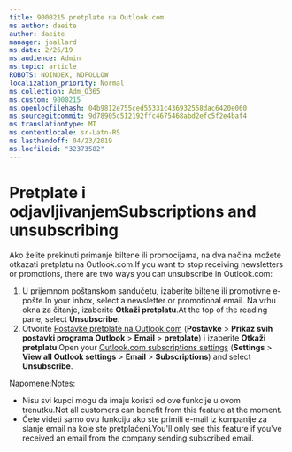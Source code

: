 ```yaml
---
title: 9000215 pretplate na Outlook.com
ms.author: daeite
author: daeite
manager: joallard
ms.date: 2/26/19
ms.audience: Admin
ms.topic: article
ROBOTS: NOINDEX, NOFOLLOW
localization_priority: Normal
ms.collection: Adm_O365
ms.custom: 9000215
ms.openlocfilehash: 04b9812e755ced55331c436932558dac6420e060
ms.sourcegitcommit: 9d78905c512192ffc4675468abd2efc5f2e4baf4
ms.translationtype: MT
ms.contentlocale: sr-Latn-RS
ms.lasthandoff: 04/23/2019
ms.locfileid: "32373582"
---
```

# <a name="subscriptions-and-unsubscribing"></a><span data-ttu-id="bbda7-102">Pretplate i odjavljivanjem</span><span class="sxs-lookup"><span data-stu-id="bbda7-102">Subscriptions and unsubscribing</span></span>

<span data-ttu-id="bbda7-103">Ako želite prekinuti primanje biltene ili promocijama, na dva načina možete otkazati pretplatu na Outlook.com:</span><span class="sxs-lookup"><span data-stu-id="bbda7-103">If you want to stop receiving newsletters or promotions, there are two ways you can unsubscribe in Outlook.com:</span></span>

1. <span data-ttu-id="bbda7-104">U prijemnom poštanskom sandučetu, izaberite biltene ili promotivne e-pošte.</span><span class="sxs-lookup"><span data-stu-id="bbda7-104">In your inbox, select a newsletter or promotional email.</span></span> <span data-ttu-id="bbda7-105">Na vrhu okna za čitanje, izaberite **Otkaži pretplatu**.</span><span class="sxs-lookup"><span data-stu-id="bbda7-105">At the top of the reading pane, select **Unsubscribe**.</span></span>
2. <span data-ttu-id="bbda7-106">Otvorite [Postavke pretplate na Outlook.com](https://outlook.live.com/mail/options/mail/brandsSubscriptions) (**Postavke** > **Prikaz svih postavki programa Outlook** > **Email** > **pretplate**) i izaberite **Otkaži pretplatu**.</span><span class="sxs-lookup"><span data-stu-id="bbda7-106">Open your [Outlook.com subscriptions settings](https://outlook.live.com/mail/options/mail/brandsSubscriptions) (**Settings** > **View all Outlook settings** > **Email** > **Subscriptions**) and select **Unsubscribe**.</span></span>

<span data-ttu-id="bbda7-107">Napomene:</span><span class="sxs-lookup"><span data-stu-id="bbda7-107">Notes:</span></span>

- <span data-ttu-id="bbda7-108">Nisu svi kupci mogu da imaju koristi od ove funkcije u ovom trenutku.</span><span class="sxs-lookup"><span data-stu-id="bbda7-108">Not all customers can benefit from this feature at the moment.</span></span>
- <span data-ttu-id="bbda7-109">Ćete videti samo ovu funkciju ako ste primili e-mail iz kompanije za slanje email na koje ste pretplaćeni.</span><span class="sxs-lookup"><span data-stu-id="bbda7-109">You'll only see this feature if you've received an email from the company sending subscribed email.</span></span>